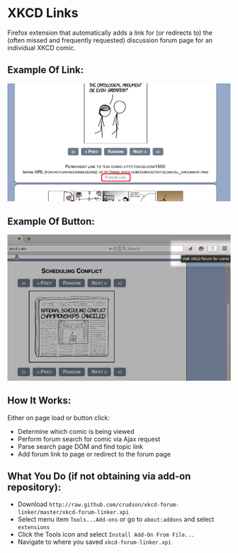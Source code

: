 # XKCD Links
Firefox extension that automatically adds a link for (or redirects to) the (often missed and frequently requested) discussion forum page for an individual XKCD comic.

## Example Of Link:
![Screenshot](screenshot.png)

## Example Of Button:
![Screenshot](screenshot2.png)

## How It Works:
Either on page load or button click:
- Determine which comic is being viewed
- Perform forum search for comic via Ajax request
- Parse search page DOM and find topic link
- Add forum link to page or redirect to the forum page

## What You Do (if not obtaining via add-on repository):
- Download `http://raw.github.com/crudson/xkcd-forum-linker/master/xkcd-forum-linker.xpi`
- Select menu item `Tools...Add-ons` or go to `about:addons` and select `extensions`
- Click the Tools icon and select `Install Add-On From File...`
- Navigate to where you saved `xkcd-forum-linker.xpi`
